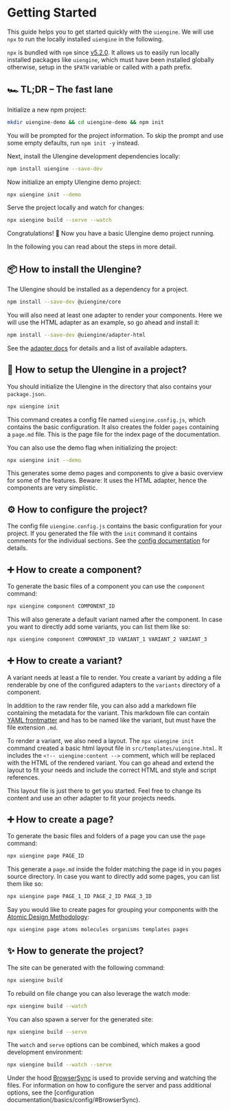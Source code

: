 # Getting Started

This guide helps you to get started quickly with the `uiengine`.
We will use `npx` to run the locally installed `uiengine` in the following.

>
 `npx` is bundled with `npm` since [v5.2.0](https://github.com/npm/npm/releases/tag/v5.2.0).
 It allows us to easily run locally installed packages like `uiengine`, which must have been installed globally otherwise, setup in the `$PATH` variable or called with a path prefix.

## 🏎 TL;DR – The fast lane

Initialize a new npm project:

```bash
mkdir uiengine-demo && cd uiengine-demo && npm init
```

You will be prompted for the project information.
To skip the prompt and use some empty defaults, run `npm init -y` instead.

Next, install the UIengine development dependencies locally:

```bash
npm install uiengine --save-dev
```

Now initialize an empty UIengine demo project:

```bash
npx uiengine init --demo
```

Serve the project locally and watch for changes:

```bash
npx uiengine build --serve --watch
```

Congratulations! 🎉
Now you have a basic UIengine demo project running.

In the following you can read about the steps in more detail.

## 📦 How to install the UIengine?

The UIengine should be installed as a dependency for a project.

```bash
npm install --save-dev @uiengine/core
```

You will also need at least one adapter to render your components.
Here we will use the HTML adapter as an example, so go ahead and install it:

```bash
npm install --save-dev @uiengine/adapter-html
```

See the [adapter docs](/adapters/) for details and a list of available adapters.

## 🔰 How to setup the UIengine in a project?

You should initialize the UIengine in the directory that also contains your `package.json`.

```bash
npx uiengine init
```

This command creates a config file named `uiengine.config.js`, which contains the basic configuration.
It also creates the folder `pages` containing a `page.md` file.
This is the page file for the index page of the documentation.

You can also use the demo flag when initializing the project:

```bash
npx uiengine init --demo
```

This generates some demo pages and components to give a basic overview for some of the features.
Beware: It uses the HTML adapter, hence the components are very simplistic.

## ⚙️ How to configure the project?

The config file `uiengine.config.js` contains the basic configuration for your project.
If you generated the file with the `init` command it contains comments for the individual sections.
See the [config documentation](/basics/config/) for details.

## ➕ How to create a component?

To generate the basic files of a component you can use the `component` command:

```bash
npx uiengine component COMPONENT_ID
```

This will also generate a default variant named after the component.
In case you want to directly add some variants, you can list them like so:

```bash
npx uiengine component COMPONENT_ID VARIANT_1 VARIANT_2 VARIANT_3
```

## ➕ How to create a variant?

A variant needs at least a file to render.
You create a variant by adding a file renderable by one of the configured adapters to the `variants` directory of a component.

In addition to the raw render file, you can also add a markdown file containing the metadata for the variant.
This markdown file can contain [YAML frontmatter](/advanced/yaml/) and has to be named like the variant, but must have the file extension `.md`.

To render a variant, we also need a layout.
The `npx uiengine init` command created a basic html layout file in `src/templates/uiengine.html`.
It includes the `<!-- uiengine:content -->` comment, which will be replaced with the HTML of the rendered variant.
You can go ahead and extend the layout to fit your needs and include the correct HTML and style and script references.

This layout file is just there to get you started.
Feel free to change its content and use an other adapter to fit your projects needs.

## ➕ How to create a page?

To generate the basic files and folders of a page you can use the `page` command:

```bash
npx uiengine page PAGE_ID
```

This generate a `page.md` inside the folder matching the page id in you pages source directory.
In case you want to directly add some pages, you can list them like so:

```bash
npx uiengine page PAGE_1_ID PAGE_2_ID PAGE_3_ID
```

Say you would like to create pages for grouping your components with the [Atomic Design Methodology](http://atomicdesign.bradfrost.com/chapter-2/):

```bash
npx uiengine page atoms molecules organisms templates pages
```

## ✨ How to generate the project?

The site can be generated with the following command:

```bash
npx uiengine build
```

To rebuild on file change you can also leverage the watch mode:

```bash
npx uiengine build --watch
```

You can also spawn a server for the generated site:

```bash
npx uiengine build --serve
```

The `watch` and `serve` options can be combined, which makes a good development environment:

```bash
npx uiengine build --watch --serve
```

Under the hood [BrowserSync](https://www.browsersync.io/) is used to provide serving and watching the files.
For information on how to configure the server and pass additional options, see the [configuration documentation(/basics/config/#BrowserSync).
